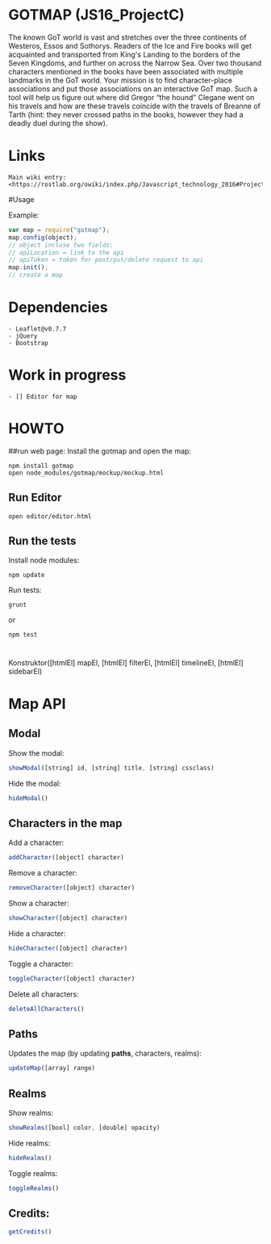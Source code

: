 # GOTMAP (JS16_ProjectC)
The known GoT world is vast and stretches over the three continents of Westeros, Essos and Sothorys. Readers of the Ice and Fire books will get acquainted and transported from King's Landing to the borders of the Seven Kingdoms, and further on across the Narrow Sea. Over two thousand characters mentioned in the books have been associated with multiple landmarks in the GoT world. Your mission is to find character-place associations and put those associations on an interactive GoT map. Such a tool will help us figure out where did Gregor “the hound” Clegane went on his travels and how are these travels coincide with the travels of Breanne of Tarth (hint: they never crossed paths in the books, however they had a deadly duel during the show).
# Links
    Main wiki entry: <https://rostlab.org/owiki/index.php/Javascript_technology_2016#Project_C>    
#Usage

Example:
```javascript
var map = require("gotmap");
map.config(object);
// object incluse two fields:
// apiLocation = link to the api
// apiToken = token for post/put/delete request to api
map.init();
// create a map
```

Dependencies
============
    - Leaflet@v0.7.7
    - jQuery
    - Bootstrap

# Work in progress

    - [] Editor for map

# HOWTO
##run web page:
Install the gotmap and open the map:

```shell
npm install gotmap
open node_modules/gotmap/mockup/mockup.html
```

## Run Editor
```shell
open editor/editor.html
```

## Run the tests
Install node modules:
```shell
npm update
```
Run tests:
```shell
grunt
```
or
```shell
npm test
```

#
Konstruktor([htmlEl] mapEl, [htmlEl] filterEl, [htmlEl] timelineEl, [htmlEl] sidebarEl)
# Map API

## Modal
Show the modal:
```javascript
showModal([string] id, [string] title, [string] cssclass)
```
Hide the modal:
```javascript
hideModal()
```
## Characters in the map
Add a character:
```javascript
addCharacter([object] character)
```
Remove a character:
```javascript
removeCharacter([object] character)
```
Show a character:
```javascript
showCharacter([object] character)
```
Hide a character:
```javascript
hideCharacter([object] character)
```
Toggle a character:
```javascript
toggleCharacter([object] character)
```
Delete all characters:
```javascript
deleteAllCharacters()
```

## Paths
Updates the map (by updating **paths**, characters, realms):
```javascript
updateMap([array] range)
```
## Realms
Show realms:
```javascript
showRealms([bool] color, [double] opacity)
```
Hide realms:
```javascript
hideRealms()
```
Toggle realms:
```javascript
toggleRealms()
```
## Credits:
```javascript
getCredits()
```